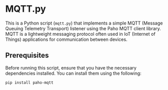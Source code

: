 # MQTT.py

This is a Python script (`mqtt.py`) that implements a simple MQTT (Message Queuing Telemetry Transport) listener using the Paho MQTT client library. MQTT is a lightweight messaging protocol often used in IoT (Internet of Things) applications for communication between devices.

## Prerequisites

Before running this script, ensure that you have the necessary dependencies installed. You can install them using the following:

```bash
pip install paho-mqtt
